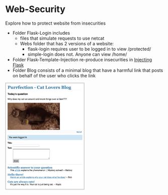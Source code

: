 # Web-Security
Explore how to protect website from insecurities
- Folder Flask-Login includes 
  - files that simulate requests to use netcat
  - Webs folder that has 2 versions of a website:
    - flask-login requires user to be logged in to view /protected/<usename>
    - simple-login does not. Anyone can view /home/<name>
- Folder Flask-Template-Injection re-produce insecurities in [Injecting Flask](https://nvisium.com/blog/2015/12/07/injecting-flask/)
- Folder Blog consists of a minimal blog that have a harmful link that posts on behalf of the user who clicks the link

<img src="https://raw.githubusercontent.com/KaylaNguyen/Web-Security/1cfe457f4b3c40b99b8d8e08840c5869982ac92c/Blog/ScreenShot.png" alt="Image" width="50%" height="50%"/>
